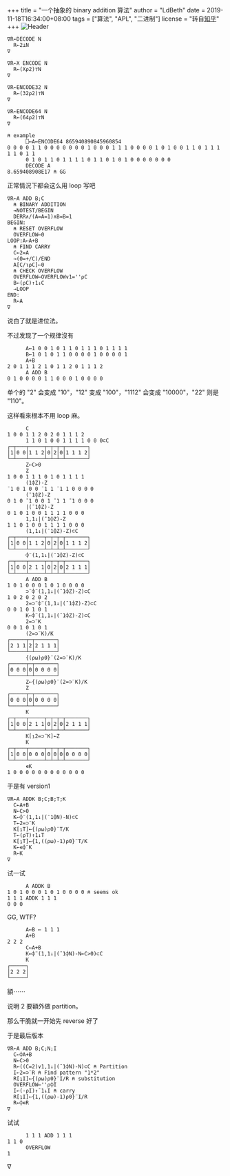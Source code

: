 +++
title = "一个抽象的 binary addition 算法"
author = "LdBeth"
date = 2019-11-18T16:34:00+08:00
tags = ["算法", "APL", "二进制"]
license = "转自[知乎](https://zhuanlan.zhihu.com/p/92381693)"
+++
![Header](v2-ab78974f11ac5d246038b7f47a3f1c15_1440w.image.png)

````apl
∇R←DECODE N
  R←2⊥N
∇

∇R←X ENCODE N
  R←(X⍴2)⊤N
∇

∇R←ENCODE32 N
  R←(32⍴2)⊤N
∇

∇R←ENCODE64 N
  R←(64⍴2)⊤N
∇

⍝ example
      ⎕←A←ENCODE64 865940890845960854
0 0 0 0 1 1 0 0 0 0 0 0 0 1 0 0 0 1 1 1 0 0 0 0 1 0 1 0 0 1 1 0 1 1 1 1 1 0 1 1
      0 1 0 1 1 0 1 1 1 1 0 1 1 0 1 0 1 0 0 0 0 0 0 0
      DECODE A
8.659408908E17 ⍝ GG
````

正常情況下都会这么用 loop 写吧

````apl
∇R←A ADD B;C
  ⍝ BINARY ADDITION
  →NOTEST/BEGIN
  DERR∧/(A=A=1)∧B=B=1
BEGIN:
  ⍝ RESET OVERFLOW
  OVERFLOW←0
LOOP:A←A+B
  ⍝ FIND CARRY
  C←2=A
  →(0=+/C)/END
  A[C/⍳⍴C]←0
  ⍝ CHECK OVERFLOW
  OVERFLOW←OVERFLOW∨1=''⍴C
  B←(⍴C)↑1↓C
  →LOOP
END:
  R←A
∇
````

说白了就是进位法。

不过发现了一个规律沒有

````apl
      A←1 0 0 1 0 1 1 0 1 1 1 0 1 1 1 1
      B←1 0 1 0 1 1 0 0 0 0 1 0 0 0 0 1
      A+B
2 0 1 1 1 2 1 0 1 1 2 0 1 1 1 2
      A ADD B
0 1 0 0 0 0 1 1 0 0 0 1 0 0 0 0
````

单个的 "2" 会变成 "10"，"12" 变成 "100"，"1112" 会变成 "10000"，"22" 则是 "110"。

这样看來根本不用 loop 麻。

````apl
      C
1 0 0 1 1 2 0 2 0 1 1 1 2
      1 1 0 1 0 0 1 1 1 1 0 0 0⊂C
┌─┬───┬─────┬─┬─┬─┬───────┐
│1│0 0│1 1 2│0│2│0│1 1 1 2│
└─┴───┴─────┴─┴─┴─┴───────┘
      Z←C>0
      Z
1 0 0 1 1 1 0 1 0 1 1 1 1
      (1⌽Z)-Z
¯1 0 1 0 0 ¯1 1 ¯1 1 0 0 0 0
      (¯1⌽Z)-Z
0 1 0 ¯1 0 0 1 ¯1 1 ¯1 0 0 0
      |(¯1⌽Z)-Z
0 1 0 1 0 0 1 1 1 1 0 0 0
      1,1↓|(¯1⌽Z)-Z
1 1 0 1 0 0 1 1 1 1 0 0 0
      (1,1↓|(¯1⌽Z)-Z)⊂C
┌─┬───┬─────┬─┬─┬─┬───────┐
│1│0 0│1 1 2│0│2│0│1 1 1 2│
└─┴───┴─────┴─┴─┴─┴───────┘
      ⌽¨(1,1↓|(¯1⌽Z)-Z)⊂C
┌─┬───┬─────┬─┬─┬─┬───────┐
│1│0 0│2 1 1│0│2│0│2 1 1 1│
└─┴───┴─────┴─┴─┴─┴───────┘
      A ADD B
1 0 1 0 0 0 1 0 1 0 0 0 0
      ⊃¨⌽¨(1,1↓|(¯1⌽Z)-Z)⊂C
1 0 2 0 2 0 2
      2=⊃¨⌽¨(1,1↓|(¯1⌽Z)-Z)⊂C
0 0 1 0 1 0 1
      K←⌽¨(1,1↓|(¯1⌽Z)-Z)⊂C
      2=⊃¨K
0 0 1 0 1 0 1
      (2=⊃¨K)/K
┌─────┬─┬───────┐
│2 1 1│2│2 1 1 1│
└─────┴─┴───────┘
      {(⍴⍵)⍴0}¨(2=⊃¨K)/K
┌─────┬─┬───────┐
│0 0 0│0│0 0 0 0│
└─────┴─┴───────┘
      Z←{(⍴⍵)⍴0}¨(2=⊃¨K)/K
      Z
┌─────┬─┬───────┐
│0 0 0│0│0 0 0 0│
└─────┴─┴───────┘
      K
┌─┬───┬─────┬─┬─┬─┬───────┐
│1│0 0│2 1 1│0│2│0│2 1 1 1│
└─┴───┴─────┴─┴─┴─┴───────┘
      K[⍸2=⊃¨K]←Z
      K
┌─┬───┬─────┬─┬─┬─┬───────┐
│1│0 0│0 0 0│0│0│0│0 0 0 0│
└─┴───┴─────┴─┴─┴─┴───────┘
      ∊K
1 0 0 0 0 0 0 0 0 0 0 0 0
````

于是有 version1

````apl
∇R←A ADDK B;C;B;T;K
  C←A+B
  N←C>0
  K←⌽¨(1,1↓|(¯1⌽N)-N)⊂C
  T←2=⊃¨K
  K[⍸T]←{(⍴⍵)⍴0}¨T/K
  T←(⍴T)↑1↓T
  K[⍸T]←{1,((⍴⍵)-1)⍴0}¨T/K
  K←∊⌽¨K
  R←K
∇
````

试一试

````apl
      A ADDK B
1 0 1 0 0 0 1 0 1 0 0 0 0 ⍝ seems ok
1 1 1 ADDK 1 1 1      
0 0 0
````

GG, WTF?

````apl
      A←B ← 1 1 1
      A+B
2 2 2
      C←A+B
      K←⌽¨(1,1↓|(¯1⌽N)-N←C>0)⊂C
      K
┌─────┐
│2 2 2│
└─────┘
````

額⋯⋯

说明 2 要額外做 partition。

那么干脆就一开始先 reverse 好了

于是最后版本 

````apl
∇R←A ADD B;C;N;I
  C←⌽A+B
  N←C>0
  R←((C=2)∨1,1↓|(¯1⌽N)-N)⊂C ⍝ Partition
  I←2=⊃¨R ⍝ Find pattern "1*2"
  R[⍸I]←{(⍴⍵)⍴0}¨I/R ⍝ substitution
  OVERFLOW←''⍴⌽I
  I←(-⍴I)↑¯1↓I ⍝ carry
  R[⍸I]←{1,((⍴⍵)-1)⍴0}¨I/R
  R←⌽∊R
∇
````

试试

````apl
      1 1 1 ADD 1 1 1
1 1 0
      OVERFLOW
1
````

∇
